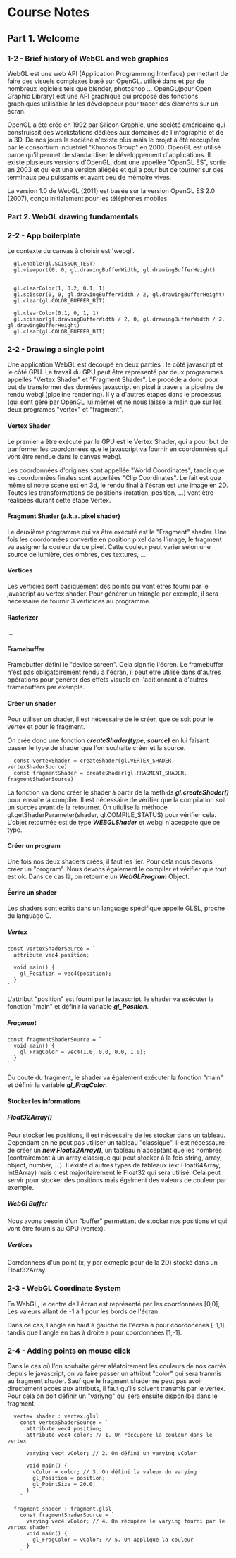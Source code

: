 # Course Notes

## Part 1. Welcome

### 1-2 - Brief history of WebGL and web graphics

WebGL est une web API (Application Programming Interface) permettant de faire des visuels complexes basé sur OpenGL. utilisé dans et par de nombreux logiciels tels que blender, photoshop ...
OpenGL(pour Open Graphic Library) est une API graphique qui propose des fonctions graphiques utilisable âr les développeur pour tracer des élements sur un écran.

OpenGL a été crée en 1992 par Silicon Graphic, une société américaine qui construisait des workstations dédiées aux domaines de l'infographie et de la 3D. De nos jours la sociéné n'existe plus mais le projet à été réccupéré par le consortium industriel "Khronos Group" en 2000. OpenGL est utilisé parce qu'il permet de standardiser le développement d'applications. Il existe plusieurs versions d'OpenGL, dont une appellée "OpenGL ES", sortie en 2003 et qui est une version allégée et qui a pour but de tourner sur des terminaux peu puissants et ayant peu de mémoire vives.

La version 1.0 de WebGL (2011) est basée sur la version OpenGL ES 2.0 (2007), conçu initialement pour les téléphones mobiles. 
<!-- WebGL n'est pas une librairie, c'est un "rasterisation engine" -->

### Part 2. WebGL drawing fundamentals

### 2-2 - App boilerplate

Le contexte du canvas à choisir est 'webgl'.

```
  gl.enable(gl.SCISSOR_TEST)
  gl.viewport(0, 0, gl.drawingBufferWidth, gl.drawingBufferHeight)


  gl.clearColor(1, 0.2, 0.1, 1)
  gl.scissor(0, 0, gl.drawingBufferWidth / 2, gl.drawingBufferHeight)
  gl.clear(gl.COLOR_BUFFER_BIT)

  gl.clearColor(0.1, 0, 1, 1)
  gl.scissor(gl.drawingBufferWidth / 2, 0, gl.drawingBufferWidth / 2, gl.drawingBufferHeight)
  gl.clear(gl.COLOR_BUFFER_BIT)
```


### 2-2 - Drawing a single point

Une application WebGL est découpé en deux parties : le côté javascript et le côté GPU.
Le travail du GPU peut être représenté par deux programmes appellés "Vertex Shader" et "Fragment Shader". Le procédé a donc pour but de transformer des données javascript en pixel à travers la pipeline de rendu webgl (pipeline rendering). Il y a d'autres étapes dans le processus (qui sont géré par OpenGL lui même) et ne nous laisse la main que sur les deux programes "vertex" et "fragment".

#### Vertex Shader

Le premier a être exécuté par le GPU est le Vertex Shader, qui a pour but de tranformer les coordonnées que le javascript va fournir en coordonnées qui vont être rendue dans le canvas webgl. 

Les coordonnées d'origines sont appellée "World Coordinates", tandis que les coordonnées finales sont appellées "Clip Coordinates". Le fait est que même si notre scene est en 3d, le rendu final à l'écran est une image en 2D.
Toutes les transformations de positions (rotation, position, ...) vont être réalisées durant cette étape Vertex.

#### Fragment Shader (a.k.a. pixel shader)
Le deuxième programme qui va être exécuté est le "Fragment" shader. Une fois les coordonnées convertie en position pixel dans l'image, le fragment va assigner la couleur de ce pixel. Cette couleur peut varier selon une source de lumière, des ombres, des textures, ...

#### Vertices

Les verticies sont basiquement des points qui vont êtres fourni par le javascript au vertex shader. Pour générer un triangle par exemple, il sera nécessaire de fournir 3 verticices au programme.

#### Rasterizer
...


#### Framebuffer
Framebuffer défini le "device screen". Cela signifie l'écren. Le framebuffer n'est pas obligatoirement rendu à l'écran, il peut être utilisé dans d'autres opérations pour générer des effets visuels en l'aditionnant à d'autres framebuffers par exemple.


#### Créer un shader

Pour utiliser un shader, il est nécessaire de le créer, que ce soit pour le vertex et pour le fragment.

On crée donc une fonction ***createShader(type, source)*** en lui faisant passer le type de shader que l'on souhaite créer et la source.

```
  const vertexShader = createShader(gl.VERTEX_SHADER, vertexShaderSource)
  const fragmentShader = createShader(gl.FRAGMENT_SHADER, fragmentShaderSource)
```

La fonction va donc créer le shader à partir de la methids ***gl.createShader()*** pour ensuite la compiler. Il est nécessaire de vérifier que la compilation soit un succès avant de la retourner. On utiulise la méthode gl.getShaderParameter(shader, gl.COMPILE_STATUS) pour vérifier cela. L'objet retournée est de type ***WEBGLShader*** et webgl n'aceppete que ce type.


#### Créer un program

Une fois nos deux shaders crées, il faut les lier. Pour cela nous devons créer un "program".
Nous devons également le compiler et vérifier que tout est ok. Dans ce cas là, on retourne un ***WebGLProgram*** Object.


#### Écrire un shader

Les shaders sont écrits dans un language spécifique appellé GLSL, proche du language C.

##### Vertex 

```
const vertexShaderSource = `
  attribute vec4 position;
  
  void main() {
    gl_Position = vec4(position);
  }
`
```

L'attribut "position" est fourni par le javascript. le shader va exécuter la fonction "main" et définir la variable ***gl_Position***.

##### Fragment 

```
const fragmentShaderSource = `
  void main() {
    gl_FragColor = vec4(1.0, 0.0, 0.0, 1.0);
  }
`
```

Du couté du fragment, le shader va également exécuter la fonction "main" et définir la variable ***gl_FragColor***.


#### Stocker les informations

##### Float32Array()

Pour stocker les positions, il est nécessaire de les stocker dans un tableau. Cependant on ne peut pas utiliser un tableau "classique", il est nécessaure de créer un ***new Float32Array()***, un tableau n'acceptant que les nombres (contrairement à un array classique qui peut stocker à la fois string, array, object, number, ...).
Il existe d'autres types de tableaux (ex: Float64Array, Int8Array) mais c'est majoritairement le Float32 qui sera utilisé. Cela peut servir pour stocker des positions mais égelment des valeurs de couleur par exemple.

##### WebGl Buffer

Nous avons besoin d'un "buffer" permettant de stocker nos positions et qui vont être fournis au GPU (vertex).

##### Vertices

Corrdonnées d'un point (x, y par exmeple pour de la 2D) stocké dans un Float32Array.


### 2-3 - WebGL Coordinate System

En WebGL, le centre de l'écran est représenté par les coordonnées [0,0], Les valeurs allant de -1 à 1 pour les bords de l'écran.

Dans ce cas, l'angle en haut à gauche de l'écran a pour coordonénes [-1,1], tandis que l'angle en bas à droite a pour coordonnées [1,-1].


### 2-4 - Adding points on mouse click

Dans le cas où l'on souhaite gérer aléatoirement les couleurs de nos carrés depuis le javascript, on va faire passer un attribut "color" qui sera tranmis au fragment shader. Sauf que le fragment shader ne peut pas avoir directement accès aux attributs, il faut qu'ils soivent transmis par le vertex. Pour cela on doit définir un "variyng" qui sera ensuite disponilbe dans le fragment.

```
  vertex shader : vertex.glsl
    const vertexShaderSource = `
      attribute vec4 position;
      attribute vec4 color; // 1. On réccupère la couleur dans le vertex

      varying vec4 vColor; // 2. On défini un varying vColor

      void main() {
        vColor = color; // 3. On défini la valeur du varying
        gl_Position = position;
        gl_PointSize = 20.0;
      }
    `
  
  fragment shader : fragment.glsl
    const fragmentShaderSource = `
      varying vec4 vColor; // 4. On récupère le varying fourni par le vertex shader
      void main() {
        gl_FragColor = vColor; // 5. On applique la couleur
      }
    `
```